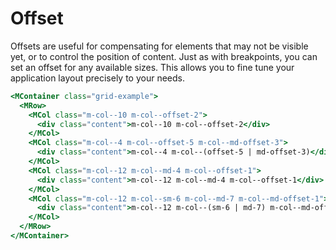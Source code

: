# Offset

Offsets are useful for compensating for elements that may not be visible yet, or to control the position of content. Just as with breakpoints, you can set an offset for any available sizes. This allows you to fine tune your application layout precisely to your needs.

```handlebars
<MContainer class="grid-example">
  <MRow>
    <MCol class="m-col--10 m-col--offset-2">
      <div class="content">m-col--10 m-col--offset-2</div>
    </MCol>
    <MCol class="m-col--4 m-col--offset-5 m-col--md-offset-3">
      <div class="content">m-col--4 m-col--(offset-5 | md-offset-3)</div>
    </MCol>
    <MCol class="m-col--12 m-col--md-4 m-col--offset-1">
      <div class="content">m-col--12 m-col--md-4 m-col--offset-1</div>
    </MCol>
    <MCol class="m-col--12 m-col--sm-6 m-col--md-7 m-col--md-offset-1">
      <div class="content">m-col--12 m-col--(sm-6 | md-7) m-col--md-offset-1</div>
    </MCol>
  </MRow>
</MContainer>
```
